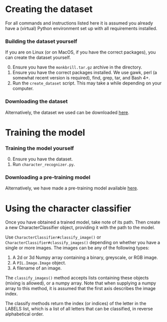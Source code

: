 # Creating the dataset

For all commands and instructions listed here it is assumed you already have a (virtual) Python environment set up with all requirements installed.

### Building the dataset yourself

If you are on Linux (or on MacOS, if you have the correct packages), you can create the dataset yourself.

0) Ensure you have the `monkbrill.tar.gz` archive in the directory.
1) Ensure you have the correct packages installed. We use gawk, perl (a somewhat recent version is required), find,
   grep, tar, and Bash 4+.
2) Run the `create_dataset` script. This may take a while depending on your computer.

### Downloading the dataset

Alternatively, the dataset we used can be
downloaded [here](https://drive.google.com/file/d/1rbi6yQPT2JjJn0IBdo2_0ZqRc4GO0vNp/view?usp=sharing).

# Training the model

### Training the model yourself
0) Ensure you have the dataset.
1) Run `character_recognizer.py`.

### Downloading a pre-training model
Alternatively, we have made a pre-training model available [here](https://drive.google.com/file/d/1utDs6NSGYzpgvAll2yvAOp1SF-z6ydza/view?usp=sharing).

# Using the character classifier
Once you have obtained a trained model, take note of its path. Then create a new CharacterClassifier object, providing it with the path to the model.

Use `CharacterClassifier#classify_image()` or `CharacterClassifier#classify_images()` depending on whether you have a single or more images. The images can be any of the following types:
   1) A 2d or 3d Numpy array containing a binary, greyscale, or RGB image.
   2) A `PIL.Image.Image` object.
   3) A filename of an image.

The `classify_images()` method accepts lists containing these objects (mixing is allowed), or a numpy array. Note that when supplying a numpy array to this method, it is assumed that the first axis describes the image index.

The classify methods return the index (or indices) of the letter in the LABELS list, which is a list of all letters that can be classified, in reverse alphabetical order.

